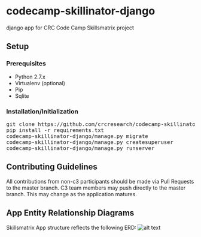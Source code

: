 # codecamp-skillinator-django
django app for CRC Code Camp Skillsmatrix project

## Setup
### Prerequisites
* Python 2.7.x
* Virtualenv (optional)
* Pip
* Sqlite

### Installation/Initialization
<pre>
git clone https://github.com/crcresearch/codecamp-skillinator-django.git
pip install -r requirements.txt
codecamp-skillinator-django/manage.py migrate
codecamp-skillinator-django/manage.py createsuperuser
codecamp-skillinator-django/manage.py runserver
</pre>

## Contributing Guidelines
All contributions from non-c3 participants should be made via Pull Requests to the master branch. C3 team members may push directly to the master branch. This may change as the application matures.

## App Entity Relationship Diagrams
Skillsmatrix App structure reflects the following ERD: 
![alt text][erd]

[erd]: https://raw.githubusercontent.com/crcresearch/codecamp-skillinator-django/master/SkillsMatrixERD.png "Skillsmatrix app database ERD"




